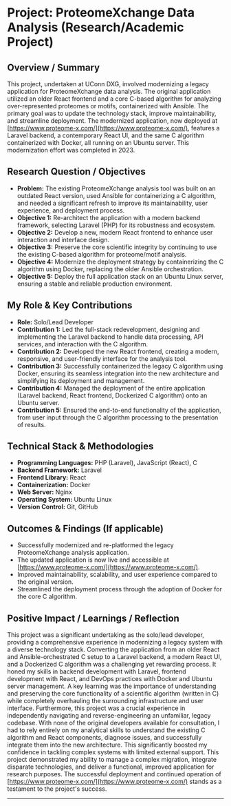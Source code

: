 # Project: ProteomeXchange Data Analysis (Research/Academic Project)

## Overview / Summary

This project, undertaken at UConn DXG, involved modernizing a legacy application for ProteomeXchange data analysis. The original application utilized an older React frontend and a core C-based algorithm for analyzing over-represented proteomes or motifs, containerized with Ansible. The primary goal was to update the technology stack, improve maintainability, and streamline deployment. The modernized application, now deployed at [https://www.proteome-x.com/](https://www.proteome-x.com/), features a Laravel backend, a contemporary React UI, and the same C algorithm containerized with Docker, all running on an Ubuntu server. This modernization effort was completed in 2023.

## Research Question / Objectives

*   **Problem:** The existing ProteomeXchange analysis tool was built on an outdated React version, used Ansible for containerizing a C algorithm, and needed a significant refresh to improve its maintainability, user experience, and deployment process.
*   **Objective 1:** Re-architect the application with a modern backend framework, selecting Laravel (PHP) for its robustness and ecosystem.
*   **Objective 2:** Develop a new, modern React frontend to enhance user interaction and interface design.
*   **Objective 3:** Preserve the core scientific integrity by continuing to use the existing C-based algorithm for proteome/motif analysis.
*   **Objective 4:** Modernize the deployment strategy by containerizing the C algorithm using Docker, replacing the older Ansible orchestration.
*   **Objective 5:** Deploy the full application stack on an Ubuntu Linux server, ensuring a stable and reliable production environment.

## My Role & Key Contributions

*   **Role:** Solo/Lead Developer
*   **Contribution 1:** Led the full-stack redevelopment, designing and implementing the Laravel backend to handle data processing, API services, and interaction with the C algorithm.
*   **Contribution 2:** Developed the new React frontend, creating a modern, responsive, and user-friendly interface for the analysis tool.
*   **Contribution 3:** Successfully containerized the legacy C algorithm using Docker, ensuring its seamless integration into the new architecture and simplifying its deployment and management.
*   **Contribution 4:** Managed the deployment of the entire application (Laravel backend, React frontend, Dockerized C algorithm) onto an Ubuntu server.
*   **Contribution 5:** Ensured the end-to-end functionality of the application, from user input through the C algorithm processing to the presentation of results.

## Technical Stack & Methodologies

*   **Programming Languages:** PHP (Laravel), JavaScript (React), C
*   **Backend Framework:** Laravel
*   **Frontend Library:** React
*   **Containerization:** Docker
*   **Web Server:** Nginx
*   **Operating System:** Ubuntu Linux
*   **Version Control:** Git, GitHub

## Outcomes & Findings (If applicable)


*   Successfully modernized and re-platformed the legacy ProteomeXchange analysis application.
*   The updated application is now live and accessible at [https://www.proteome-x.com/](https://www.proteome-x.com/).
*   Improved maintainability, scalability, and user experience compared to the original version.
*   Streamlined the deployment process through the adoption of Docker for the core C algorithm.

## Positive Impact / Learnings / Reflection

This project was a significant undertaking as the solo/lead developer, providing a comprehensive experience in modernizing a legacy system with a diverse technology stack. Converting the application from an older React and Ansible-orchestrated C setup to a Laravel backend, a modern React UI, and a Dockerized C algorithm was a challenging yet rewarding process. It honed my skills in backend development with Laravel, frontend development with React, and DevOps practices with Docker and Ubuntu server management. A key learning was the importance of understanding and preserving the core functionality of a scientific algorithm (written in C) while completely overhauling the surrounding infrastructure and user interface. Furthermore, this project was a crucial experience in independently navigating and reverse-engineering an unfamiliar, legacy codebase. With none of the original developers available for consultation, I had to rely entirely on my analytical skills to understand the existing C algorithm and React components, diagnose issues, and successfully integrate them into the new architecture. This significantly boosted my confidence in tackling complex systems with limited external support. This project demonstrated my ability to manage a complex migration, integrate disparate technologies, and deliver a functional, improved application for research purposes. The successful deployment and continued operation of [https://www.proteome-x.com/](https://www.proteome-x.com/) stands as a testament to the project's success.

--- 